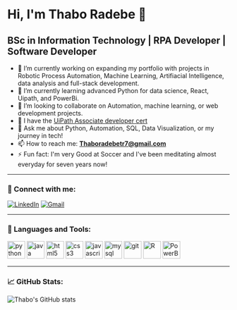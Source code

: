 # Hi, I'm Thabo Radebe 👋

## BSc in Information Technology | RPA Developer | Software Developer

- 🔭 I’m currently working on expanding my portfolio with projects in Robotic Process Automation, Machine Learning, Artifiacial Intelligence, data analysis and full-stack development.
- 🌱 I’m currently learning advanced Python for data science, React, Uipath, and PowerBi.
- 👯 I’m looking to collaborate on Automation, machine learning, or web development projects.
- 🤔 I have the [UiPath Associate developer cert](https://credentials.uipath.com/db7edce2-5560-45ee-b5db-c6c456700a95#acc.c2owUMBY)
- 💬 Ask me about Python, Automation, SQL, Data Visualization, or my journey in tech!
- 📫 How to reach me: **Thaboradebetr7@gmail.com**
- ⚡ Fun fact: I'm very Good at Soccer and I've been meditating almost everyday for seven years now!

---

### 👔 Connect with me:

[![LinkedIn](https://img.shields.io/badge/LinkedIn-0A66C2?style=for-the-badge&logo=linkedin&logoColor=white)](https://www.linkedin.com/in/thabo-radebe-90005525a/)
[![Gmail](https://img.shields.io/badge/Gmail-EA4335?style=for-the-badge&logo=gmail&logoColor=white)](mailto:Thaboradebetr7@gmail.com)

---

### 🚀 Languages and Tools:

<p align="left">
<!-- Python -->
<img src="https://cdn.jsdelivr.net/gh/devicons/devicon/icons/python/python-original-wordmark.svg" alt="python" width="40" height="40"/>
<!-- Java -->
<img src="https://cdn.jsdelivr.net/gh/devicons/devicon/icons/java/java-original-wordmark.svg" alt="java" width="40" height="40"/>
<!-- HTML5 -->
<img src="https://cdn.jsdelivr.net/gh/devicons/devicon/icons/html5/html5-original-wordmark.svg" alt="html5" width="40" height="40"/>
<!-- CSS3 -->
<img src="https://cdn.jsdelivr.net/gh/devicons/devicon/icons/css3/css3-original-wordmark.svg" alt="css3" width="40" height="40"/>
<!-- JavaScript -->
<img src="https://cdn.jsdelivr.net/gh/devicons/devicon/icons/javascript/javascript-original.svg" alt="javascript" width="40" height="40"/>
<!-- MySQL -->
<img src="https://cdn.jsdelivr.net/gh/devicons/devicon/icons/mysql/mysql-original-wordmark.svg" alt="mysql" width="40" height="40"/>
<!-- Git -->
<img src="https://cdn.jsdelivr.net/gh/devicons/devicon/icons/git/git-original-wordmark.svg" alt="git" width="40" height="40"/>
<!-- R -->
<img src="https://cdn.jsdelivr.net/gh/devicons/devicon/icons/r/r-original.svg" alt="R" width="40" height="40"/>
<!-- Power BI -->
<img src="https://github.com/microsoft/PowerBI-Icons/blob/main/SVG/Power-BI.svg" alt="PowerBI" width="40" height="40"/>
</p>

---

### 📈 GitHub Stats:

<picture>
  <source
    srcset="https://github-readme-stats.vercel.app/api?username=Thabo-Radebe&show_icons=true&theme=dark"
    media="(prefers-color-scheme: dark)"
  />
  <source
    srcset="https://github-readme-stats.vercel.app/api?username=Thabo-Radebe&show_icons=true"
    media="(prefers-color-scheme: light), (prefers-color-scheme: no-preference)"
  />
  <img src="https://github-readme-stats.vercel.app/api?username=Thabo-Radebe&show_icons=true" alt="Thabo's GitHub stats" />
</picture>

<!---
Thabo-Radebe/Thabo-Radebe is a ✨ special ✨ repository because its `README.md` (this file) appears on your GitHub profile.
You can click the Preview link to take a look at your changes.
--->
